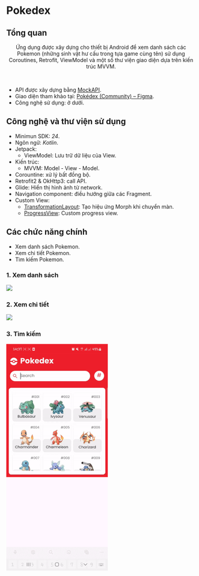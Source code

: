 # Pokedex
## Tổng quan
<p align="center"> 
Ứng dụng được xây dựng cho thiết bị Android để xem danh sách các Pokemon (những sinh vật hư cấu trong tựa game cùng tên) sử dụng Coroutines, Retrofit, ViewModel và một số thư viện giao diện dựa trên kiến trúc MVVM.
</p>
<br />

* API được xây dựng bằng [MockAPI](https://mockapi.io).
* Giao diện tham khảo tại: [Pokédex (Community) – Figma](https://www.figma.com/design/Qdjq8j5u356W2VE7fkq831/Pok%C3%A9dex-(Community)?node-id=0-1&t=4tloxBCL35xqvnit-0).
* Công nghệ sử dụng: ở dưới.
## Công nghệ và thư viện sử dụng
* Minimun SDK: *24*.
* Ngôn ngữ: *Kotlin*.
* Jetpack:
    * ViewModel:  Lưu trữ dữ liệu của View.
* Kiến trúc:
    * MVVM: Model - View - Model.
* Corountine: xử lý bất đồng bộ.
* Retrofit2 & OkHttp3: call API.
* Glide: Hiển thị hình ảnh từ network.
* Navigation component: điều hướng giữa các Fragment.
* Custom View:
    * [TransformationLayout](https://github.com/skydoves/transformationlayout): Tạo hiệu ứng Morph khi chuyển màn.
    * [ProgressView](https://github.com/skydoves/progressview): Custom progress view.
## Các chức năng chính
* Xem danh sách Pokemon.
* Xem chi tiết Pokemon.
* Tìm kiếm Pokemon.
### 1. Xem danh sách
<img src="/preview/list.gif" width="270"/>

### 2. Xem chi tiết
<img src="/preview/detail.gif" width="270"/>

### 3. Tìm kiếm
<img src="/preview/search.gif" width="270"/>